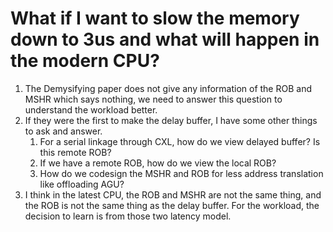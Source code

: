 # What if I want to slow the memory down to 3us and what will happen in the modern CPU?


1. The Demysifying paper does not give any information of the ROB and MSHR which says nothing, we need to answer this question to understand the workload better.
2. If they were the first to make the delay buffer, I have some other things to ask and answer.
   1. For a serial linkage through CXL, how do we view delayed buffer? Is this remote ROB?
   2. If we have a remote ROB, how do we view the local ROB?
   3. How do we codesign the MSHR and ROB for less address translation like offloading AGU?
3. I think in the latest CPU, the ROB and MSHR are not the same thing, and the ROB is not the same thing as the delay buffer. For the workload, the decision to learn is from those two latency model.